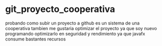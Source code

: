 # git_proyecto_cooperativa
probando como subir un proyecto a github
es un sistema de una cooperativa
tambien me gustaria optimizar el proyecto ya que soy nuevo programando
optimizarlo en seguridad y rendimiento ya que javafx consume bastantes recursos
